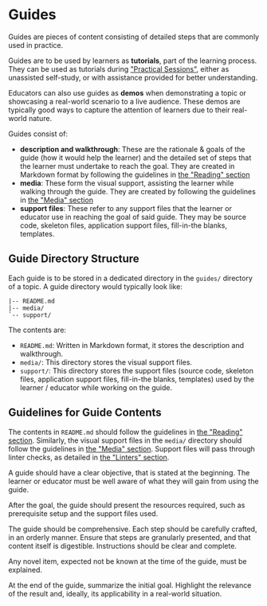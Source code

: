 # Guides

Guides are pieces of content consisting of detailed steps that are commonly used in practice.

Guides are to be used by learners as **tutorials**, part of the learning process.
They can be used as tutorials during ["Practical Sessions"](../../../use-deliver/practical-sessions/reading/read.md), either as unassisted self-study, or with assistance provided for better understanding.

Educators can also use guides as **demos** when demonstrating a topic or showcasing a real-world scenario to a live audience.
These demos are typically good ways to capture the attention of learners due to their real-world nature.

Guides consist of:

- **description and walkthrough**:
  These are the rationale & goals of the guide (how it would help the learner) and the detailed set of steps that the learner must undertake to reach the goal.
  They are created in Markdown format by following the guidelines in [the "Reading" section](../../reading/reading/read.md)
- **media**:
  These form the visual support, assisting the learner while walking through the guide.
  They are created by following the guidelines in [the "Media" section](../../media/reading/read.md)
- **support files**:
  These refer to any support files that the learner or educator use in reaching the goal of said guide.
  They may be source code, skeleton files, application support files, fill-in-the blanks, templates.

## Guide Directory Structure

Each guide is to be stored in a dedicated directory in the `guides/` directory of a topic.
A guide directory would typically look like:

```text
|-- README.md
|-- media/
`-- support/
```

The contents are:

- `README.md`:
  Written in Markdown format, it stores the description and walkthrough.
- `media/`:
  This directory stores the visual support files.
- `support/`:
  This directory stores the support files (source code, skeleton files, application support files, fill-in-the blanks, templates) used by the learner / educator while working on the guide.

## Guidelines for Guide Contents

The contents in `README.md` should follow the guidelines in [the "Reading" section](../../reading/reading/read.md).
Similarly, the visual support files in the `media/` directory should follow the guidelines in [the "Media" section](../../media/reading/read.md).
Support files will pass through linter checks, as detailed in [the "Linters" section](../../../infrastructure/linters/reading/read.md).

A guide should have a clear objective, that is stated at the beginning.
The learner or educator must be well aware of what they will gain from using the guide.

After the goal, the guide should present the resources required, such as prerequisite setup and the support files used.

The guide should be comprehensive.
Each step should be carefully crafted, in an orderly manner.
Ensure that steps are granularly presented, and that content itself is digestible.
Instructions should be clear and complete.

Any novel item, expected not be known at the time of the guide, must be explained.

At the end of the guide, summarize the initial goal.
Highlight the relevance of the result and, ideally, its applicability in a real-world situation.
